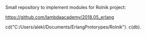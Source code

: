 Small repository to implement modules for Rolnik project: 

https://github.com/lambdaacademy/2018.05_erlang

cd("C:/Users/alekl/Documents/ErlangProtorypes/Rolnik").
c(db).

